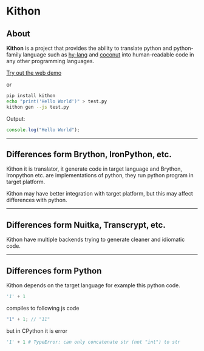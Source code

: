 Kithon
======

About
-----

**Kithon** is a project that provides the ability to translate python and python-family language such as
[hy-lang](https://github.com/hylang/hy) and [coconut](https://github.com/evhub/coconut)
into human-readable code in any other programming languages.

[Try out the web demo](https://alploskov.github.io/kithon/demo/)

or 

```bash
pip install kithon
echo "print('Hello World')" > test.py
kithon gen --js test.py
```

Output:

```js
console.log("Hello World");
```

---

Differences form Brython, IronPython, etc.
------------------------------------------

Kithon it is translator, it generate code in target language and Brython, Ironpython etc. are implementations of python, they run python program in target platform.

Kithon may have better integration with target platform, but this may affect differences with python.

---

Differences form Nuitka, Transcrypt, etc.
-----------------------------------------

Kithon have multiple backends trying to generate cleaner and idiomatic code.

---

Differences form Python
-----------------------

Kithon depends on the target language for example this python code.

```python
'1' + 1
```

compiles to following js code 

```js
"1" + 1; // "11"
```

but in CPython it is error

```python
'1' + 1 # TypeError: can only concatenate str (not "int") to str
```
